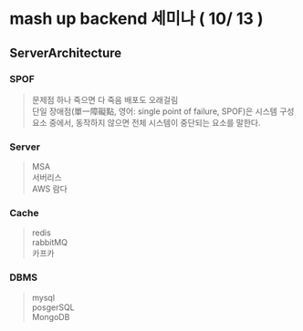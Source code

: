 # mash up backend 세미나 ( 10/ 13 )
## ServerArchitecture

### SPOF
> 문제점 하나 죽으면 다 죽음 배포도 오래걸림<br>
> 단일 장애점(單一障礙點, 영어: single point of failure, SPOF)은 시스템 구성 요소 중에서, 동작하지 않으면 전체 시스템이 중단되는 요소를 말한다.

### Server
> MSA<br>
> 서버리스<br>
> AWS 람다

### Cache
> redis<br>
> rabbitMQ<br>
> 카프카

### DBMS
> mysql<br>
> posgerSQL<br>
> MongoDB
